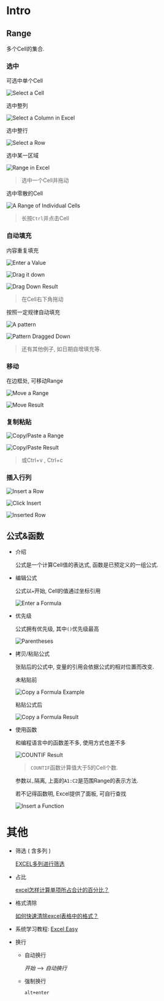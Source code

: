 # Intro

## Range

多个Cell的集合.

### 选中

可选中单个Cell

![Select a Cell](.Excel/select-cell.png)

选中整列

![Select a Column in Excel](.Excel/select-column.png)

选中整行

![Select a Row](.Excel/select-row.png)

选中某一区域

![Range in Excel](.Excel/range-example.png)

> 选中一个Cell并拖动

选中零散的Cell

![A Range of Individual Cells](.Excel/range-individual-cells.png)

> 长按`Ctrl`并点击Cell

### 自动填充

内容重复填充

![Enter a Value](.Excel/enter-value.png)

![Drag it down](.Excel/drag-down.png)

![Drag Down Result](.Excel/drag-down-result.png)

> 在Cell右下角拖动

按照一定规律自动填充

![A pattern](.Excel/pattern.png)

![Pattern Dragged Down](.Excel/pattern-dragged-down.png)

> 还有其他例子, 如日期自增填充等.

### 移动

在边框处, 可移动Range

![Move a Range](.Excel/move.png)

![Move Result](.Excel/move-result.png)

### 复制粘贴

![Copy/Paste a Range](.Excel/copy-paste.png)

![Copy/Paste Result](.Excel/copy-paste-result.png)

> 或Ctrl+v , Ctrl+c

### 插入行列

![Insert a Row](.Excel/insert-row.png)

![Click Insert](.Excel/click-insert.png)

![Inserted Row](.Excel/inserted-row.png)

## 公式&函数

* 介绍

  公式是一个计算Cell值的表达式, 函数是已预定义的一组公式.

* 编辑公式

  公式以`=`开始, Cell的值通过坐标引用

  ![Enter a Formula](.Excel/formula-example.png)

* 优先级

  公式拥有优先级, 其中`()`优先级最高

  ![Parentheses](.Excel/parentheses.png)

* 拷贝/粘贴公式

  张贴后的公式中, 变量的引用会依据公式的相对位置而改变.

  未粘贴前

  ![Copy a Formula Example](.Excel/copy-formula-example.png)

  粘贴公式后

  ![Copy a Formula Result](.Excel/copy-formula-result.png)

* 使用函数

  和编程语言中的函数差不多, 使用方式也差不多

  ![COUNTIF Result](.Excel/countif-result.png)

  > `COUNTIF`函数计算值大于5的Cell个数.

  参数以`,`隔离, 上面的`A1:C2`是范围Range的表示方法.

  若不记得函数明, Excel提供了面板, 可自行查找
  
  ![Insert a Function](.Excel/insert-function.png)

# 其他

* 筛选 ( 含多列 )

  [EXCEL多列进行筛选](https://jingyan.baidu.com/article/b907e6270f640906e6891c31.html)

* 占比

  [excel怎样计算单项所占合计的百分比？](https://jingyan.baidu.com/article/b2c186c8f01f04c46ef6ffca.html)

* 格式清除

  [如何快速清除excel表格中的格式？](https://jingyan.baidu.com/article/d5c4b52b4fb688da560dc5b4.html)

* 系统学习教程: [Excel Easy](https://www.excel-easy.com/)

* 换行

  * 自动换行

    *开始* --> *自动换行*

  * 强制换行

    `alt+enter`